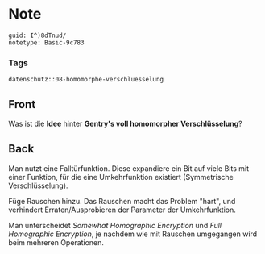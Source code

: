 # Note
```
guid: I^)8dTnud/
notetype: Basic-9c783
```

### Tags
```
datenschutz::08-homomorphe-verschluesselung
```

## Front
Was ist die <b>Idee</b> hinter <b>Gentry's voll homomorpher Verschlüsselung</b>?

## Back
Man nutzt eine Falltürfunktion. Diese expandiere ein Bit auf viele Bits mit einer Funktion, für die eine Umkehrfunktion existiert (Symmetrische Verschlüsselung). 

Füge Rauschen hinzu. Das Rauschen macht das Problem "hart", und verhindert Erraten/Ausprobieren der Parameter der Umkehrfunktion.

Man unterscheidet <i>Somewhat Homographic Encryption</i> und <i>Full Homographic Encryption</i>, je nachdem wie mit Rauschen umgegangen wird beim mehreren Operationen.
